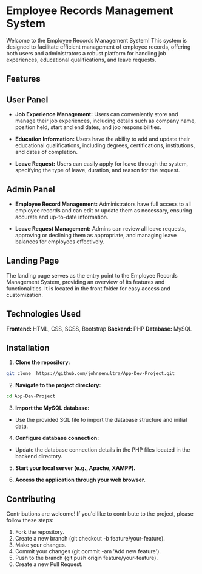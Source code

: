 # Employee Records Management System

Welcome to the Employee Records Management System! This system is designed to facilitate efficient management of employee records, offering both users and administrators a robust platform for handling job experiences, educational qualifications, and leave requests.

## Features
## User Panel

+ **Job Experience Management:** Users can conveniently store and manage their job experiences, including details such as company name, position held, start and end dates, and job responsibilities.

+ **Education Information:** Users have the ability to add and update their educational qualifications, including degrees, certifications, institutions, and dates of completion.

+ **Leave Request:** Users can easily apply for leave through the system, specifying the type of leave, duration, and reason for the request.

## Admin Panel

+ **Employee Record Management:** Administrators have full access to all employee records and can edit or update them as necessary, ensuring accurate and up-to-date information.

+ **Leave Request Management:** Admins can review all leave requests, approving or declining them as appropriate, and managing leave balances for employees effectively.

## Landing Page

The landing page serves as the entry point to the Employee Records Management System, providing an overview of its features and functionalities. It is located in the front folder for easy access and customization.

## Technologies Used

**Frontend:** HTML, CSS, SCSS, Bootstrap
**Backend:** PHP
**Database:** MySQL

## Installation

1. **Clone the repository:**
``` bash
git clone  https://github.com/johnsenultra/App-Dev-Project.git
```

2. **Navigate to the project directory:**
```bash
cd App-Dev-Project
```
3. **Import the MySQL database:**
 + Use the provided SQL file to import the database structure and initial data.

4. **Configure database connection:**
 + Update the database connection details in the PHP files located in the backend directory.

5. **Start your local server (e.g., Apache, XAMPP).**

6. **Access the application through your web browser.**

## Contributing

Contributions are welcome! If you'd like to contribute to the project, please follow these steps:

1. Fork the repository.
2. Create a new branch (git checkout -b feature/your-feature).
2. Make your changes.
4. Commit your changes (git commit -am 'Add new feature').
5. Push to the branch (git push origin feature/your-feature).
6. Create a new Pull Request.